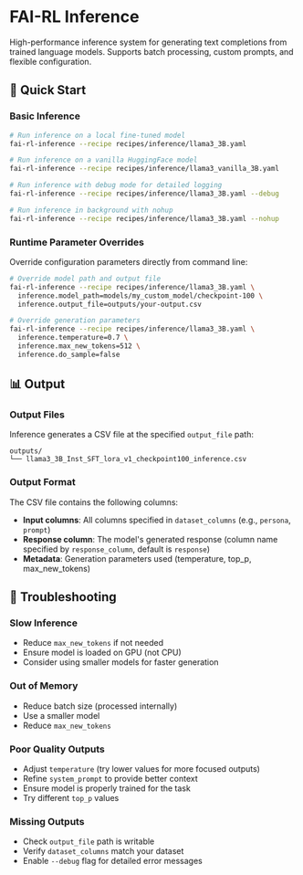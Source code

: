# FAI-RL Inference

High-performance inference system for generating text completions from trained language models. Supports batch processing, custom prompts, and flexible configuration.

## 🚀 Quick Start

### Basic Inference

```bash
# Run inference on a local fine-tuned model
fai-rl-inference --recipe recipes/inference/llama3_3B.yaml

# Run inference on a vanilla HuggingFace model
fai-rl-inference --recipe recipes/inference/llama3_vanilla_3B.yaml

# Run inference with debug mode for detailed logging
fai-rl-inference --recipe recipes/inference/llama3_3B.yaml --debug

# Run inference in background with nohup
fai-rl-inference --recipe recipes/inference/llama3_3B.yaml --nohup
```

### Runtime Parameter Overrides

Override configuration parameters directly from command line:

```bash
# Override model path and output file
fai-rl-inference --recipe recipes/inference/llama3_3B.yaml \
  inference.model_path=models/my_custom_model/checkpoint-100 \
  inference.output_file=outputs/your-output.csv

# Override generation parameters
fai-rl-inference --recipe recipes/inference/llama3_3B.yaml \
  inference.temperature=0.7 \
  inference.max_new_tokens=512 \
  inference.do_sample=false
```

## 📊 Output

### Output Files

Inference generates a CSV file at the specified `output_file` path:

```
outputs/
└── llama3_3B_Inst_SFT_lora_v1_checkpoint100_inference.csv
```

### Output Format

The CSV file contains the following columns:
- **Input columns**: All columns specified in `dataset_columns` (e.g., `persona`, `prompt`)
- **Response column**: The model's generated response (column name specified by `response_column`, default is `response`)
- **Metadata**: Generation parameters used (temperature, top_p, max_new_tokens)

## 🐛 Troubleshooting

### Slow Inference
- Reduce `max_new_tokens` if not needed
- Ensure model is loaded on GPU (not CPU)
- Consider using smaller models for faster generation

### Out of Memory
- Reduce batch size (processed internally)
- Use a smaller model
- Reduce `max_new_tokens`

### Poor Quality Outputs
- Adjust `temperature` (try lower values for more focused outputs)
- Refine `system_prompt` to provide better context
- Ensure model is properly trained for the task
- Try different `top_p` values

### Missing Outputs
- Check `output_file` path is writable
- Verify `dataset_columns` match your dataset
- Enable `--debug` flag for detailed error messages